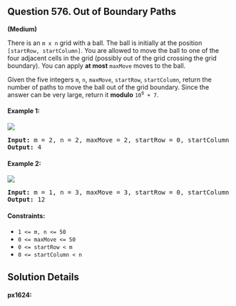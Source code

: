 ## Question 576. Out of Boundary Paths

**(Medium)**

There is an `m x n` grid with a ball. The ball is initially at the position `[startRow, startColumn]`. You are allowed to move the ball to one of the four adjacent cells in the grid (possibly out of the grid crossing the grid boundary). You can apply **at most** `maxMove` moves to the ball.

Given the five integers `m`, `n`, `maxMove`, `startRow`, `startColumn`, return the number of paths to move the ball out of the grid boundary. Since the answer can be very large, return it **modulo** <code>10<sup>9</sup> + 7</code>.

#### Example 1:

<img src="https://assets.leetcode.com/uploads/2021/04/28/out_of_boundary_paths_1.png">
<pre>
<b>Input:</b> m = 2, n = 2, maxMove = 2, startRow = 0, startColumn = 0
<b>Output:</b> 4
</pre>

#### Example 2:

<img src="https://assets.leetcode.com/uploads/2021/04/28/out_of_boundary_paths_2.png">
<pre>
<b>Input:</b> m = 1, n = 3, maxMove = 3, startRow = 0, startColumn = 1
<b>Output:</b> 12
</pre>

#### Constraints:

* `1 <= m, n <= 50`
* `0 <= maxMove <= 50`
* `0 <= startRow < m`
* `0 <= startColumn < n`

## Solution Details

#### px1624:
